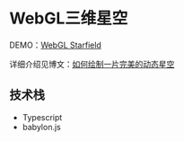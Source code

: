 # WebGL三维星空

DEMO：[WebGL Starfield](https://tool.brookezb.com/starfield/)

详细介绍见博文：[如何绘制一片完美的动态星空](https://blog.brookezb.com/articles/434035363541061)

## 技术栈
- Typescript
- babylon.js